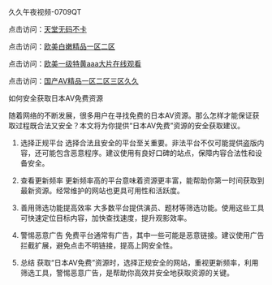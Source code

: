 久久午夜视频-0709QT

点击访问：<a href="https://fdhf-454.pages.dev/">天堂无码不卡</a>

点击访问：<a href="https://rtj-3zo.pages.dev/">欧美白嫩精品一区二区</a>

点击访问：<a href="https://heiliaoe8ajia.pages.dev">欧美一级特黄aaa大片在线观看</a>

点击访问：<a href="https://bered.pages.dev/">国产AⅤ精品一区二区三区久久</a>


如何安全获取日本AV免费资源

随着网络的不断发展，很多用户在寻找免费的日本AV资源。那么怎样才能保证获取过程既合法又安全？本文将为你提供“日本AV免费”资源的安全获取建议。

1. 选择正规平台
选择合法且安全的平台至关重要。非法平台不仅可能提供盗版内容，还可能包含恶意程序。建议使用有良好口碑的站点，保障内容合法性和设备安全。

2. 查看更新频率
更新频率高的平台意味着资源更丰富，能帮助你第一时间获取到最新资源。经常维护的网站也更具可用性和活跃度。

3. 善用筛选功能提高效率
大多数平台提供演员、题材等筛选功能。使用这些工具可快速定位目标内容，加快查找速度，提升观影效率。

4. 警惕恶意广告
免费平台通常有广告，其中一些可能是恶意链接。建议使用广告拦截扩展，避免点击不明链接，提高上网安全性。

5. 总结
获取“日本AV免费”资源时，选择正规安全的网站，重视更新频率，利用筛选工具，警惕恶意广告，是帮助你高效并安全地获取资源的关键。

<span style="display:none;">[Canonical link]( https://github.com/ad0700925/156462 ）</span>
